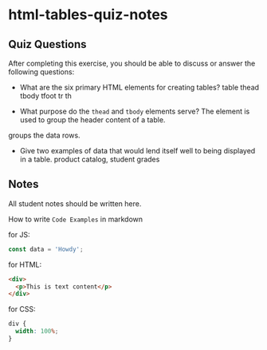 # html-tables-quiz-notes

## Quiz Questions

After completing this exercise, you should be able to discuss or answer the following questions:

- What are the six primary HTML elements for creating tables?
  table
  thead
  tbody
  tfoot
  tr
  th

- What purpose do the `thead` and `tbody` elements serve?
The <thead> element is used to group the header content of a table.
<tbody> groups the data rows.

- Give two examples of data that would lend itself well to being displayed in a table.
  product catalog, student grades

## Notes

All student notes should be written here.

How to write `Code Examples` in markdown

for JS:

```javascript
const data = 'Howdy';
```

for HTML:

```html
<div>
  <p>This is text content</p>
</div>
```

for CSS:

```css
div {
  width: 100%;
}
```
